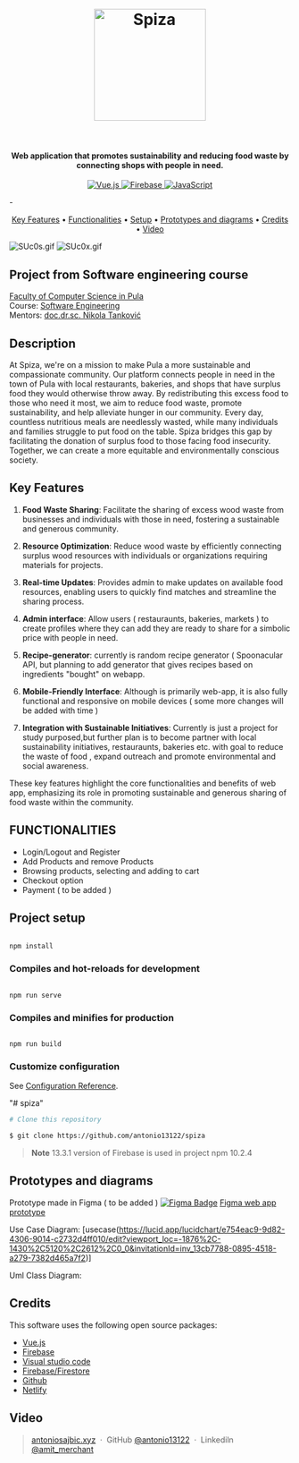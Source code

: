
<h1 align="center">
  <br>
  <a href="spiza.hr"><img src="https://i.ibb.co/52mL0t3/logo.png" alt="Spiza" width="200"></a>
  <br>
 
  <br>
</h1>

<h4 align="center">Web application that promotes sustainability and reducing food waste by connecting shops with people in need.</h4>

<p align="center">
  <a href="https://vuejs.org/">
    <img src="https://img.shields.io/badge/Vue.js-4FC08D.svg?style=flat&logo=vue.js&logoColor=white" alt="Vue.js">
  </a>
  <a href="https://firebase.google.com/">
    <img src="https://img.shields.io/badge/Firebase-FFCA28.svg?style=flat&logo=firebase&logoColor=black" alt="Firebase">
  </a>
  <a href="https://developer.mozilla.org/en-US/docs/Web/JavaScript">
    <img src="https://img.shields.io/badge/JavaScript-F7DF1E.svg?style=flat&logo=javascript&logoColor=black" alt="JavaScript">
  </a>
  
 
</p>
-

<p align="center">
  <a href="#key-features">Key Features</a> •
  <a href="#functionalities">Functionalities</a> •
  <a href="#project-setup">Setup</a> •
   <a href="#Prototypes and diagrams">Prototypes and diagrams</a> •
  <a href="#credits">Credits</a> •
    <a href="#Video">Video</a> 
  
  
</p>

![SUc0s.gif](https://s9.gifyu.com/images/SUc0s.gif)
![SUc0x.gif](https://s9.gifyu.com/images/SUc0x.gif)
## Project from Software engineering course
[Faculty of Computer Science in Pula](#link)  
Course: [Software Engineering](#link)  
Mentors: [doc.dr.sc. Nikola Tanković](#link)

## Description
At Spiza, we're on a mission to make Pula a more sustainable and compassionate community. Our platform connects people in need in the town of Pula with local restaurants, bakeries, and shops that have surplus food they would otherwise throw away. By redistributing this excess food to those who need it most, we aim to reduce food waste, promote sustainability, and help alleviate hunger in our community. Every day, countless nutritious meals are needlessly wasted, while many individuals and families struggle to put food on the table. Spiza bridges this gap by facilitating the donation of surplus food to those facing food insecurity. Together, we can create a more equitable and environmentally conscious society.
## Key Features

1. **Food Waste Sharing**: Facilitate the sharing of excess wood waste from businesses and individuals with those in need, fostering a sustainable and generous community.
   
2. **Resource Optimization**: Reduce wood waste by efficiently connecting surplus wood resources with individuals or organizations requiring materials for projects.
   
4. **Real-time Updates**: Provides admin to make  updates on available food resources, enabling users to quickly find matches and streamline the sharing process.
   
5. **Admin interface**: Allow users ( restauraunts, bakeries, markets ) to create profiles where they can add they are ready to share for a simbolic price with people in need.
   
6. **Recipe-generator**:  currently is random recipe generator (  Spoonacular API, but planning to add generator that gives recipes based on ingredients "bought" on webapp.
  
 7. **Mobile-Friendly Interface**: Although is primarily web-app, it is also fully functional and responsive on mobile devices ( some more changes will be added with time )
  8. **Integration with Sustainable Initiatives**: Currently is just a project for  study purposed,but further plan is to become partner with local sustainability initiatives, restauraunts, bakeries etc. with goal to reduce the waste of food , expand outreach and promote environmental and social awareness.

These key features highlight the core functionalities and benefits of  web app, emphasizing its role in promoting sustainable and generous sharing of food waste within the community.


## FUNCTIONALITIES
-  Login/Logout and Register
-   Add Products and remove Products
- Browsing products, selecting and adding to cart
- Checkout option
- Payment ( to be added )





  

## Project setup

```

npm install

```

  

### Compiles and hot-reloads for development

```

npm run serve

```

  

### Compiles and minifies for production

```

npm run build

```

  

### Customize configuration

See [Configuration Reference](https://cli.vuejs.org/config/).

"# spiza"

```bash
# Clone this repository

$ git clone https://github.com/antonio13122/spiza
```
> **Note**
> 13.3.1 version of Firebase is used in project
> npm 10.2.4

## Prototypes and diagrams
Prototype made in Figma ( to be added )
[![Figma Badge](https://img.shields.io/badge/Figma-Prototype-1c73b7?logo=figma&style=flat-square)](#) [Figma web app prototype](https://www.figma.com/file/8By6YhRcAxwvGsVTrBUSrC/Untitled?type=design&node-id=4-1012&mode=design)

Use Case Diagram: [usecase(https://lucid.app/lucidchart/e754eac9-9d82-4306-9014-c2732d4ff010/edit?viewport_loc=-1876%2C-1430%2C5120%2C2612%2C0_0&invitationId=inv_13cb7788-0895-4518-a279-7382d465a7f2)]


Uml Class Diagram:




## Credits

This software uses the following open source packages:

- [Vue.js](https://vuejs.org/)
- [Firebase](https://nodejs.org/)
- [Visual studio code](https://code.visualstudio.com/)
- [Firebase/Firestore](https://firebase.google.com/)
- [Github](https://github.com/)
- [Netlify](https://www.netlify.com/)


## Video



> [antoniosajbic.xyz](https://www.antoniosajbic.xyz) &nbsp;&middot;&nbsp;
> GitHub [@antonio13122](https://github.com/antonio13122) &nbsp;&middot;&nbsp;
> Linkediln [@amit_merchant](https://www.linkedin.com/in/antonio-sajbic-221357117/)

